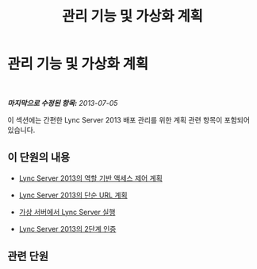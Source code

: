 ﻿---
title: 관리 기능 및 가상화 계획
TOCTitle: 관리 기능 및 가상화 계획
ms:assetid: 0b774fcd-211e-42f3-8542-f8699a8e2420
ms:mtpsurl: https://technet.microsoft.com/ko-kr/library/JJ687966(v=OCS.15)
ms:contentKeyID: 49885643
ms.date: 08/10/2015
mtps_version: v=OCS.15
ms.translationtype: HT
---

# 관리 기능 및 가상화 계획

 

_**마지막으로 수정된 항목:** 2013-07-05_

이 섹션에는 간편한 Lync Server 2013 배포 관리를 위한 계획 관련 항목이 포함되어 있습니다.

## 이 단원의 내용

  - [Lync Server 2013의 역할 기반 액세스 제어 계획](lync-server-2013-planning-for-role-based-access-control.md)

  - [Lync Server 2013의 단순 URL 계획](lync-server-2013-planning-for-simple-urls.md)

  - [가상 서버에서 Lync Server 실행](lync-server-2013-running-lync-server-on-virtual-servers.md)

  - [Lync Server 2013의 2단계 인증](lync-server-2013-planning-for-and-deploying-two-factor-authentication.md)

## 관련 단원

